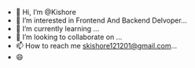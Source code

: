 - 👋 Hi, I’m @Kishore
- 👀 I’m interested in Frontend And Backend Delvoper...
- 🌱 I’m currently learning ...
- 💞️ I’m looking to collaborate on ...
- 📫 How to reach me    skishore121201@gmail.com...
- 😄 

